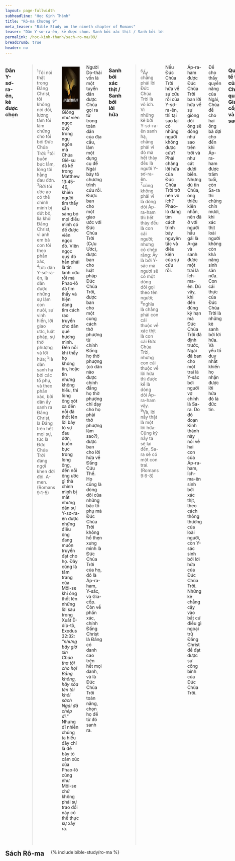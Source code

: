 ```yaml
---
layout: page-fullwidth
subheadline: "Học Kinh Thánh"
title: "Rô-ma Chương 9"
meta_teaser: "Bible Study on the nineth chapter of Romans"
teaser: "Dân Y-sơ-ra-ên, kẻ được chọn. Sanh bởi xác thịt / Sanh bởi lời hứa. Quyền tể trị của Chúa qua Gia-cốp và Ê-sau. Quyền tể trị của Chúa qua Pha-ra-ôn. Quyền tể trị của Chúa qua ví dụ bình gốm và thợ gốm. Chúa có toàn quyền trong cơn thạnh nộ, hay lòng thương xót. Nhiều người được chọn nhưng ít người được cứu. Chỉ cậy đức tin mới đạt được sự công bình."
permalink: /hoc-kinh-thanh/sach-ro-ma/09/
breadcrumb: true
header: no
---
```

<!--more-->
<div class="row">
<div class="medium-8 columns" markdown="1">
<!-- Anything above first paragraph goes here -->

### Dân Y-sơ-ra-ên, kẻ được chọn

> <sup>1</sup>Tôi nói thật trong Ðấng Christ, tôi không nói dối, lương tâm tôi làm chứng cho tôi bởi Ðức Chúa Trời:  <sup>2</sup>tôi buồn bực lắm, lòng tôi hằng đau đớn.  <sup>3</sup>Bởi tôi ước ao có thể chính mình bị dứt bỏ, lìa khỏi Ðấng Christ, vì anh em bà con tôi theo phần xác,  <sup>4</sup>tức dân Y-sơ-ra-ên, là dân được những sự làm con nuôi, sự vinh hiển, lời giao ước, luật pháp, sự thờ phượng và lời hứa;  <sup>5</sup>là dân sanh hạ bởi các tổ phụ, và theo phần xác, bởi dân ấy sanh ra Ðấng Christ, là Ðấng trên hết mọi sự, tức là Ðức Chúa Trời đáng ngợi khen đời đời. A-men. (Romans 9:1-5)

<div>
<p>
<img alt src="/images/no-condemnation.jpg" style="border: 0px none; margin: 7px 15px 0px 0px; max-width: 100%; height: 136px; padding: 0px; float: left;">
<!-- First paragraph goes here -->
Giống như viên ngọc quý trong ngụ ngôn mà Chúa Giê-su đã kể trong Matthew 13:45-46, khiến người tìm thấy sẵn sàng bỏ mọi điều mình có để được viên ngọc đó. Viên ngọc quý đó hẳn phải là tin lành cứu rỗi mà Phao-lô đã tìm thấy và hiện đang tìm cách rao truyền cho dân quê hương mình. Đến nỗi khi thấy họ không tin, hoặc tin nhưng không hiểu, thì lòng ông xót xa đến nỗi đã thốt lên lời bày tỏ sự đau đớn, buồn bực trong lòng ông, đến nỗi ông ước gì thà chính mình bị mất nhưng dân sự Y-sơ-ra-ên được những điều ông đang muốn truyền đạt cho họ. Đây cũng là tâm trạng của Môi-se khi ông thốt lên những lời sau trong Xuất Ê-díp-tô, Exodus 32:32: <span style="font-style: italic;">"nhưng bây giờ xin Chúa tha tội cho họ! Bằng không, hãy xóa tên tôi khỏi sách Ngài đã chép đi."</span> Nhưng dĩ nhiên chúng ta hiểu đây chỉ là để bày tỏ cảm xúc của Phao-lô cũng như Môi-se chứ không phải sự trao đổi này có thể thực sự xảy ra.
</p>
</div>
<!-- Remaining text goes here -->

Người Do-thái vốn là một tuyển dân được Chúa gọi ra từ trong toàn dân của địa cầu, làm một dụng cụ để Ngài bày tỏ chương trình cứu rỗi. Được ban cho một giao ước với Đức Chúa Trời (Cựu Ước), được ban cho luật pháp Đức Chúa Trời, được ban cho một cung cách thờ phượng từ chính Đấng họ thờ phượng (có dân nào được chính đấng họ thờ phượng chỉ dạy cho họ phải thờ phượng làm sao?), được ban cho lời hứa về Đấng Cứu Thế. Họ cũng là dòng dõi của những bậc tổ phụ mà Đức Chúa Trời không hổ thẹn xưng mình là Đức Chúa Trời của họ, đó là Áp-ra-ham, Y-sác, và Gia-cốp. Còn về phần xác, chính Đấng Christ là Đấng có danh cao trên hết mọi danh, và là Đức Chúa Trời toàn năng, chọn họ để từ đó sanh ra.

### Sanh bởi xác thịt / Sanh bởi lời hứa

> <sup>6</sup>Ấy chẳng phải lời Ðức Chúa Trời là vô ích. Vì những kẻ bởi Y-sơ-ra-ên sanh hạ, chẳng phải vì đó mà hết thảy đều là người Y-sơ-ra-ên.  <sup>7</sup>cũng không phải vì là dòng dõi Áp-ra-ham thì hết thảy đều là con cái người; nhưng có chép rằng: Ấy là bởi Y-sác mà ngươi sẽ có một dòng dõi gọi theo tên ngươi;  <sup>8</sup>nghĩa là chẳng phải con cái thuộc về xác thịt là con cái Ðức Chúa Trời, nhưng con cái thuộc về lời hứa thì được kể là dòng dõi Áp-ra-ham vậy. <sup>9</sup>Vả, lời nầy thật là một lời hứa: Cũng kỳ nầy ta sẽ lại đến, Sa-ra sẽ có một con trai. (Romans 9:6-8)

Nếu Đức Chúa Trời hứa về sự cứu rỗi của Y-sơ-ra-ên, thì tại sao lại có những người không được cứu? Phải chăng lời hứa của Đức Chúa Trời trở nên vô ích? Phao-lô đang tìm cách trình bày nguyên tắc và điều kiện của sự cứu rỗi.

Áp-ra-ham được Đức Chúa Trời ban lời hứa về sự giòng dõi ông sẽ đông như sao trên trời và như cát dưới biển. Nhưng dù tin Chúa, ông thiếu kiên nhẫn, nên đã ở với người hầu gái là A-ga và sanh được một trai là Ích-ma-ên. Dù vậy, khi đến đúng kỳ hạn mà Đức Chúa Trời đã định trước, Ngài đã ban cho một trai là Y-sác bời người vợ chính là Sa-ra. Do đó đoạn Kinh thánh này nói về hai con của Áp-ra-ham, Ích-ma-ên sinh bởi xác thịt, theo cách thông thường của loài người, còn Y-sác sinh bởi lời hứa của Đức Chúa Trời. Những kẻ chẳng cậy vào bất cứ điều gì ngoại trừ Đấng Christ để đạt được sự công bình của Đức Chúa Trời.

Để cho thấy quyền năng của Ngài, Chúa để cho hai ông bà đợi cho đến khi Áp-ra-ham được trăm tuổi, còn Sa-ra thì chừng chín mươi, khi xác thịt loài người không còn khả năng sinh sản nữa. Con cái thực của Đức Chúa Trời là những kẻ sanh bởi lời hứa. Và yếu tố duy nhất khiến họ nhận được lời hứa đó là đức tin.

### Quyền tể trị của Chúa qua Gia-cốp và Ê-sau

> <sup>10</sup>Nào những thế thôi, về phần Rê-be-ca, khi bà ấy bởi tổ phụ chúng ta là Y-sác mà có thai đôi cũng vậy.  <sup>11</sup>Vì, khi hai con chưa sanh ra, chưa làm điều chi lành hay dữ hầu cho được giữ vững ý chỉ Ðức Chúa Trời, là ý định sẵn bởi sự kén chọn tự do của Ngài, chẳng cứ việc làm, nhưng cứ Ðấng kêu gọi  <sup>12</sup>thì có lời phán cho mẹ của hai con rằng: Ðứa lớn sẽ làm tôi đứa nhỏ;  <sup>13</sup>như có chép rằng: Ta yêu Gia-cốp và ghét Ê-sau.  <sup>14</sup>Vậy chúng ta sẽ nói làm sao? Có sự không công bình trong Ðức Chúa Trời sao? Chẳng hề như vậy!  <sup>15</sup>Vì Ngài phán cùng Môi-se rằng: Ta sẽ làm ơn cho kẻ ta làm ơn, ta sẽ thương xót kẻ ta thương xót.  <sup>16</sup>Vậy điều đó chẳng phải bởi người nào ao ước hay người nào bôn ba mà được, bèn là bởi Ðức Chúa Trời thương xót. (Romans 9:10-16)

Để tiếp tục ý của đoạn trước về cách Đức Chúa Trời tuyển chọn, Phao-lô dẫn chúng ta đến một trường hợp trong Kinh thánh về sự Rê-be-ca sanh hai con sinh đôi là Ê-sau và Gia-cốp. Câu chính là lời Phao-lô nhắc lại trong Cựu Ước rằng Đức Chúa Trời phán: Ta yêu Gia-cốp và ghét Ê-sau, mà Phao-lô kết luận về quyền tối thượng của Ngài về sự cứu rỗi khi ông viết trong câu 16 rằng điều đó, tức là sự cứu rỗi, chẳng phải được bởi lòng ao ước hay bôn ba của người nào, nhưng bởi lòng thương xót của Đức Chúa Trời.

Đây là điều gây nghi vấn cho nhiều người, từ sự công bình của Đức Chúa Trời, đến cách Ngài chọn để cứu một sô người từ trong thế gian. Về sự công bình, chúng ta phải tin rằng Chúa là Đấng đòi hỏi sự công bình từ con người, thì chính Ngài phải là Đấng công bình, và sự lựa chọn của Ngài đặt trên nền tảng Chúa là Đấng mà sự khôn ngoan thông biết của Ngài vượt trên mọi sự suy tưởng của chúng ta. Còn về sự lựa chọn thì có hai vấn đề, một là phải chăng Chúa chỉ chọn để cứu một số người trong thế gian?, hai là phải chăng tất cả những người được chọn là những người được cứu? Biết bao nhiêu tranh luận sôi nổi về sự chọn lựa của Đức Chúa Trời, nhưng tôi nhớ đến hai điều trong Kinh thánh.

Điều thứ nhất là Chúa chọn người Do thái từ trong thế gian nhưng không phải ai cũng tin Chúa Giê-su khi Ngài đến và chịu đóng đinh, cũng như không phải tất cả dòng dõi của Áp-ra-ham là con cái người. Điều thứ hai là chương trình cứu rỗi của Chúa bao trùm cả nhân loại không chừa một ai. Chẳng hạn như các câu Kinh thánh trong John 3:16, 2 Peter 3:9, John 3:36, và chừng 70 câu nữa tương tự như vậy. 

Do đó chúng ta có thể dựa vào những dữ kiện này trong Kinh thánh để kết luận rằng sự lựa chọn và sự cứu rỗi là hai điều khác nhau. Lựa chọn có liên hệ đến sự Chúa chọn Y-sơ-ra-ên để làm hình bóng của chương trình cứu rỗi, và để nói lên quyền tể trị của Chúa, còn sự cứu rỗi liên hệ đến sự được xưng công bình cho những kẻ đặt niềm tin nơi Đấng Christ, mở rộng cho toàn nhân loại, thì không phải là điều Phao-lô đang nói đến ở đây. 

### Quyền tể trị của Chúa qua Pha-ra-ôn

> <sup>17</sup>Trong Kinh Thánh cũng có phán cùng Pha-ra-ôn rằng: Nầy là cớ vì sao ta đã dấy ngươi lên, ấy là để tỏ quyền phép ta ra trong ngươi, hầu cho danh ta được truyền ra khắp đất.  <sup>18</sup>Như vậy, Ngài muốn thương xót ai thì thương xót, và muốn làm cứng lòng ai thì làm.  <sup>19</sup>Vậy thì người sẽ hỏi ta rằng: Sao Ngài còn quở trách? Vì có ai chống lại ý muốn Ngài được chăng? (Romans 9:17-19)

Tiếp tục trong ý về quyền tể trị của Đức Chúa Trời, Phao-lô lại dẫn chứng từ sách Xuất Ê-díp-tô Ký khi Chúa đang chuẩn bị giải phóng dân tộc Ngài khỏi xứ Ai-cập. Chúa làm cho Pha-ra-ôn cứng lòng đến nỗi trước những tai họa ghê gớm dường ấy ông vẫn cứ thách thức với Đức Chúa Trời. Qua sự cứng lòng đó các phép lạ của Ngài được bày tỏ.

### Quyền tể trị của Chúa qua ví dụ bình gốm và thợ gốm

> <sup>20</sup>Nhưng, hỡi người, ngươi là ai, mà dám cãi lại cùng Ðức Chúa Trời? Có lẽ nào cái bình bằng đất sét lại nói với kẻ nắn nên mình rằng: Sao ngươi đã làm nên ta như vậy?  <sup>21</sup>Người thợ gốm há chẳng có quyền trên đất sét, cùng trong một đống mà làm ra hạng bình để dùng việc sang trọng, lại hạng bình khác để dùng việc hèn hạ sao?. (Romans 9:20-21)

Phao-lô lại thêm một ví dụ nữa về bình gốm và thợ gốm để khai triển thêm luận lý về quyền tể trị của Đức Chúa Trời.

Tóm lại, sự nhấn mạnh về quyền tể trị của Đức Chúa Trời là một yếu tố căn bản và không thể tách rời khỏi chân lý về sự cứu rỗi bởi ân điển mà Phao-lô dùng làm mục tiêu chính trong các lá thư ông viết cho các hội thánh. Rằng sự cứu rỗi của Chúa <span style="font-style: italic;">chẳng phải bởi người nào ao ước hay người nào bôn ba mà được, bèn là bởi Ðức Chúa Trời thương xót."</span>

### Chúa có toàn quyền trong cơn thạnh nộ, hay lòng thương xót

> <sup>22</sup>Nếu Ðức Chúa Trời muốn tỏ ra cơn thạnh nộ và làm cho bởi thế quyền phép Ngài, đã lấy lòng khoan nhẫn lớn chịu những bình đáng giận sẵn cho sự hư mất,  <sup>23</sup> để cũng làm cho biết sự giàu có của vinh hiển Ngài bởi những bình đáng thương xót mà Ngài đã định sẵn cho sự vinh hiển, thì còn nói chi được ư?  <sup>24</sup> Ðó tôi nói về chúng ta, là kẻ Ngài đã gọi, chẳng những từ trong dân ngoại nữa.  <sup>25</sup> Như Ngài phán trong sách Ô-sê rằng: Ta sẽ gọi kẻ chẳng phải dân ta là dân ta, Kẻ chẳng được yêu dấu là yêu dấu;  <sup>26</sup> Lại xảy ra trong nơi Ngài phán cùng họ rằng: Các ngươi chẳng phải là dân ta đâu, Cũng lại nơi đó họ sẽ được xưng là con của Ðức Chúa Trời hằng sống. (Romans 9:22-26)

Đoạn này tiếp tục ý trong câu 18, là Chúa có toàn quyền trong sự làm cứng lòng, hoặc thương xót, một người hoặc một dân nào đó. Các câu từ 22 đến 26 có thể được dịch cho thoát ý như sau: Chúng ta có thể nói gì được nếu Đức Chúa Trời là Đấng có khả năng và sẵn sàng để tỏ bày cơn thạnh nộ và quyền phép của Ngài, nhưng lại bày tỏ lòng kiên nhẫn chịu đựng những đối tượng đáng phải chịu cơn thạnh nộ và dành cho sự hư mất? Và cả chúng ta nữa là những kẻ Ngài đã gọi chẳng những từ người Do-thái, mà cả từ người ngoại nữa? Như Ngài phán cùng Ô-sê rằng: Ta sẽ gọi là <span style="font-style: italic;">"dân ta"</span> những kẻ chẳng phải là dân ta. Gọi là <span style="font-style: italic;">"yêu dấu"</span> những kẻ chẳng từng được yêu dấu. Còn tại những nơi mà người ta gọi là <span style="font-style: italic;">"Các ngươi không phải dân ta,"</span> thì nơi đó họ sẽ được gọi là con Đức Chúa Trời hằng sống.

### Nhiều người được chọn nhưng ít người được cứu

> <sup>27</sup>Lại Còn Ê-sai nói về dân Y-sơ-ra-ên mà kêu lên rằng: Dầu số con cái Y-sơ-ra-ên như cát dưới biển, chỉ một phần sót lại sẽ được cứu mà thôi;  <sup>28</sup>vì Chúa sẽ làm ứng nghiệm lời Ngài cách trọn vẹn và vội vàng trên đất.  <sup>29</sup>Lại như Ê-sai đã nói tiên tri rằng: Nếu Chúa vạn quân chẳng để lại một cái mầm của dòng giống chúng ta, Thì chúng ta đã trở nên như thành Sô-đôm và giống như thành Gô-mô-rơ vậy. (Romans 9:27-29)

Đoạn Kinh thánh này cho chúng ta thấy rõ hơn sự khác biệt giữa "chọn" và "cứu." Toàn dân Y-sơ-ra-ên được chọn nhưng chỉ một phần của họ được cứu. Chúa chọn họ làm khí cụ để từ đó Ngài mang đến chương trình cứu rỗi cho cả nhân loại. Nhưng tại sao chỉ một phần trong người Do-thái được cứu? Câu 32 giải thích lý do khiến họ trật phần ân điển: vì họ chẳng bởi đức tin mà tìm, nhưng bởi việc làm. Chúng ta sẽ đào sâu vào ý nghĩa của câu này trong phần dưới khi đến câu 32.

Phao-lô lại trích lời tiên tri Ê-sai để cho họ thấy nếu có người nào trong Y-sơ-ra-ên được cứu thì ấy là nhờ ân điển, và lòng thương xót của Chúa mà họ được cứu. Vì thực ra số phận của họ, dù Do-thái, hay người ngoại, cũng chẳng hơn gì Sô-đôm và Gô-mô-rơ.

### Chỉ cậy đức tin mới đạt được sự công bình

<sup>30</sup>Vậy, Vậy chúng ta sự nói làm sao? Những dân ngoại chẳng tìm sự công bình, thì đã được sự công bình, nhưng là sự công bình đến bởi Ðức Chúa Trời;  <sup>31</sup>còn như dân Y-sơ-ra-ên tìm luật pháp của sự công bình, thì không đạt đến luật pháp ấy.  <sup>32</sup>Tại sao? Tại họ chẳng bởi đức tin mà tìm, nhưng bởi việc làm. Họ đã vấp phải hòn đá ngăn trở,  <sup>33</sup>như có chép rằng: Nầy ta để tại Si-ôn một hòn đá ngăn trở, tức là hòn đá lớn làm cho vấp ngã; Hễ ai tin đến thì khỏi bị hổ thẹn. (Romans 9:30-33)

Cuối cùng Phao-lô cũng kết luận chương này với chủ đề: quyền tể trị của Chúa trong sự cứu rỗi. Người ngoại, vốn không có luật pháp, sống trong sự hư mất, chẳng hề tìm kiếm Đức Chúa Trời, thì lại được Ngài ban cho cơ hội để đạt được sự công bình. Còn tuyển dân Y-sơ-ra-ên của Chúa thì tìm kiếm sự công bình nhưng không tìm được.

Yếu tố duy nhất càn ngăn người Do-thái là sự họ ỷ lại vào việc làm, mà việc làm là những điều luật pháp đòi hỏi phải thực hiện để đạt được sự công bình. Chúa có mở cho họ một con đường mới và sống ngang qua xác Chúa Giê-su (Hebrews 10:20), nhưng họ khăng khăng đặt mình dưới sự nô lệ của luật pháp. Còn người ngoại, không có điều gì khác để ỷ lại, chỉ còn đức tin, thì họ lại dễ đặt trọn niềm tin nơi Đấng Christ.

Do đó hòn đá ngăn trở tại Si-ôn chính là Đấng Christ. Sự Ngài xuống thế gian đem đến cho họ một quyết định quan trọng, lhoặc cứ tiếp tục dùng sức mình để thỏa những sự đòi hỏi của luật pháp, hoặc chỉ đặt niềm tin nơi Đấng duy nhật có thể đạt được những điều đó trên thập tự giá. Chúa trở nên hòn đá ngăn trở cho họ. Của lễ toàn hảo dâng lên bởi chính Con Đức Chúa Trời làm vô hiệu hóa mọi của lễ thiêu mà họ thường cậy trông (Hebrews 10:26).

</div><!-- /.medium-8.columns -->
<div class="bible-index medium-4 columns">
<h2 style="margin: 0px">Sách Rô-ma</h2>
        {% include bible-study/ro-ma %}
</div><!-- /.medium-4.columns -->
</div><!-- /.row -->
